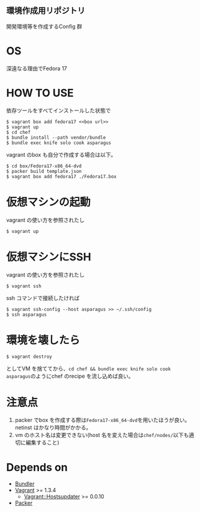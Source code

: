 環境作成用リポジトリ
---

開発環境等を作成するConfig 群

# OS

深遠なる理由でFedora 17

# HOW TO USE

依存ツールをすべてインストールした状態で

    $ vagrant box add fedora17 <<box url>>
    $ vagrant up
    $ cd chef
    $ bundle install --path vendor/bundle
    $ bundle exec knife solo cook asparagus

vagrant のbox も自分で作成する場合は以下。

    $ cd box/Fedora17-x86_64-dvd
    $ packer build template.json
    $ vagrant box add fedora17 ./Fedora17.box

# 仮想マシンの起動

vagrant の使い方を参照されたし

    $ vagrant up

# 仮想マシンにSSH

vagrant の使い方を参照されたし

    $ vagrant ssh

ssh コマンドで接続したければ

    $ vagrant ssh-config --host asparagus >> ~/.ssh/config
    $ ssh asparagus

# 環境を壊したら

    $ vagrant destroy

としてVM を捨ててから、`cd chef && bundle exec knife solo cook asparagus`のようにchef のrecipe を流し込めば良い。

# 注意点

1. packer でbox を作成する際は`Fedora17-x86_64-dvd`を用いたほうが良い。
netinst はかなり時間がかかる。
1. vm のホスト名は変更できない(host 名を変えた場合は`chef/nodes/`以下も適切に編集すること)

# Depends on

- [Bundler](http://bundler.io/)
- [Vagrant](http://www.vagrantup.com/) >= 1.3.4
  - [Vagrant::Hostsupdater](https://github.com/cogitatio/vagrant-hostsupdater) >= 0.0.10
- [Packer](http://www.packer.io/)
